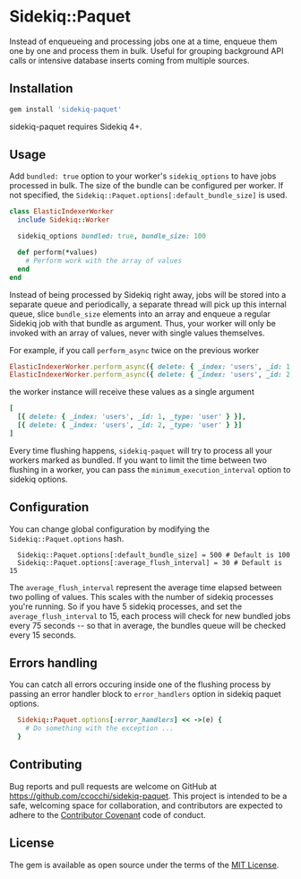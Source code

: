 # Sidekiq::Paquet

Instead of enqueueing and processing jobs one at a time, enqueue them one by one and process them in bulk.
Useful for grouping background API calls or intensive database inserts coming from multiple sources.

## Installation

```ruby
gem install 'sidekiq-paquet'
```

sidekiq-paquet requires Sidekiq 4+.

## Usage

Add `bundled: true` option to your worker's `sidekiq_options` to have jobs processed in bulk. The size of the bundle can be configured per worker. If not specified, the `Sidekiq::Paquet.options[:default_bundle_size]` is used.

```ruby
class ElasticIndexerWorker
  include Sidekiq::Worker

  sidekiq_options bundled: true, bundle_size: 100

  def perform(*values)
    # Perform work with the array of values
  end
end
```

Instead of being processed by Sidekiq right away, jobs will be stored into a separate queue and periodically, a separate thread will pick up this internal queue, slice `bundle_size` elements into an array and enqueue a regular Sidekiq job with that bundle as argument.
Thus, your worker will only be invoked with an array of values, never with single values themselves.

For example, if you call `perform_async` twice on the previous worker

```ruby
ElasticIndexerWorker.perform_async({ delete: { _index: 'users', _id: 1, _type: 'user' } })
ElasticIndexerWorker.perform_async({ delete: { _index: 'users', _id: 2, _type: 'user' } })
```

the worker instance will receive these values as a single argument

```ruby
[
  [{ delete: { _index: 'users', _id: 1, _type: 'user' } }],
  [{ delete: { _index: 'users', _id: 2, _type: 'user' } }]
]
```

Every time flushing happens, `sidekiq-paquet` will try to process all your workers marked as bundled. If you want to limit the time between two flushing in a worker, you can pass the `minimum_execution_interval` option to sidekiq options.

## Configuration

You can change global configuration by modifying the `Sidekiq::Paquet.options` hash.

```
  Sidekiq::Paquet.options[:default_bundle_size] = 500 # Default is 100
  Sidekiq::Paquet.options[:average_flush_interval] = 30 # Default is 15
```

The `average_flush_interval` represent the average time elapsed between two polling of values. This scales with the number of sidekiq processes you're running. So if you have 5 sidekiq processes, and set the `average_flush_interval` to 15, each process will check for new bundled jobs every 75 seconds -- so that in average, the bundles queue will be checked every 15 seconds.

## Errors handling
You can catch all errors occuring inside one of the flushing process by passing an error handler block to `error_handlers` option in sidekiq paquet options.
```ruby
  Sidekiq::Paquet.options[:error_handlers] << ->(e) { 
    # Do something with the exception ...
  }
```

## Contributing

Bug reports and pull requests are welcome on GitHub at https://github.com/ccocchi/sidekiq-paquet. This project is intended to be a safe, welcoming space for collaboration, and contributors are expected to adhere to the [Contributor Covenant](http://contributor-covenant.org) code of conduct.

## License

The gem is available as open source under the terms of the [MIT License](http://opensource.org/licenses/MIT).
